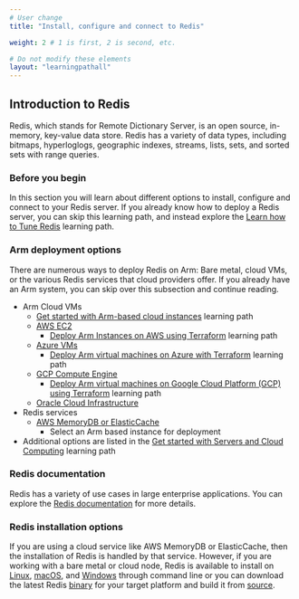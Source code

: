 ```yaml
---
# User change
title: "Install, configure and connect to Redis"

weight: 2 # 1 is first, 2 is second, etc.

# Do not modify these elements
layout: "learningpathall"
---
```



##  Introduction to Redis
Redis, which stands for Remote Dictionary Server, is an open source, in-memory, key-value data store. Redis has a variety of data types, including bitmaps, hyperloglogs, geographic indexes, streams, lists, sets, and sorted sets with range queries.

### Before you begin

In this section you will learn about different options to install, configure and connect to your Redis server. If you already know how to deploy a Redis server, you can skip this learning path, and instead explore the [Learn how to Tune Redis](/learning-paths/servers-and-cloud-computing/redis_tune/) learning path. 

### Arm deployment options

There are numerous ways to deploy Redis on Arm: Bare metal, cloud VMs, or the various Redis services that cloud providers offer. If you already have an Arm system, you can skip over this subsection and continue reading.

* Arm Cloud VMs
  * [Get started with Arm-based cloud instances](/learning-paths/servers-and-cloud-computing/csp) learning path
  * [AWS EC2](https://aws.amazon.com/ec2/)
    * [Deploy Arm Instances on AWS using Terraform](/learning-paths/servers-and-cloud-computing/aws-terraform) learning path
  * [Azure VMs](https://azure.microsoft.com/en-us/products/virtual-machines/)
    * [Deploy Arm virtual machines on Azure with Terraform](/learning-paths/servers-and-cloud-computing/azure-terraform) learning path
  * [GCP Compute Engine](https://cloud.google.com/compute)
    * [Deploy Arm virtual machines on Google Cloud Platform (GCP) using Terraform](/learning-paths/servers-and-cloud-computing/gcp) learning path
  * [Oracle Cloud Infrastructure](https://www.oracle.com/cloud/)
* Redis services
  * [AWS MemoryDB or ElasticCache](https://aws.amazon.com/redis/)
    * Select an Arm based instance for deployment
* Additional options are listed in the [Get started with Servers and Cloud Computing](/learning-paths/servers-and-cloud-computing/intro) learning path

###  Redis documentation

Redis has a variety of use cases in large enterprise applications. You can explore the [Redis documentation](https://redis.io/docs/) for more details.

### Redis installation options

If you are using a cloud service like AWS MemoryDB or ElasticCache, then the installation of Redis is handled by that service. However, if you are working with a bare metal or cloud node, Redis is available to install on [Linux](https://redis.io/docs/getting-started/installation/install-redis-on-linux/), [macOS](https://redis.io/docs/getting-started/installation/install-redis-on-mac-os/), and [Windows](https://redis.io/docs/getting-started/installation/install-redis-on-windows/) through command line or you can download the latest Redis [binary](https://redis.io/download/) for your target platform and build it from [source](https://redis.io/docs/getting-started/installation/install-redis-from-source/).
